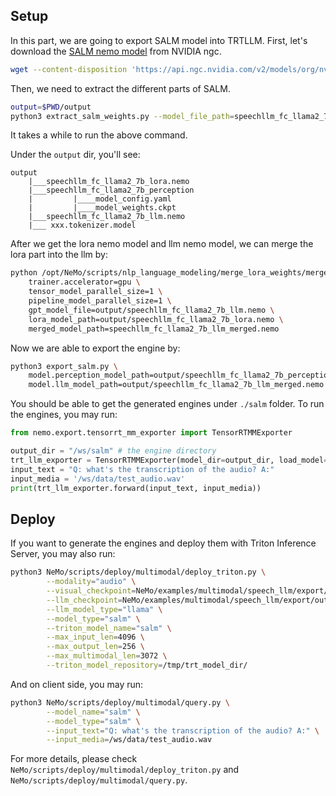 ## Setup
In this part, we are going to export SALM model into TRTLLM.
First, let's download the [SALM nemo model](https://catalog.ngc.nvidia.com/orgs/nvidia/teams/nemo/models/speechllm_fc_llama2_7b/) from NVIDIA ngc.

```bash
wget --content-disposition 'https://api.ngc.nvidia.com/v2/models/org/nvidia/team/nemo/speechllm_fc_llama2_7b/1.23.1/files?redirect=true&path=speechllm_fc_llama2_7b.nemo' -O speechllm_fc_llama2_7b.nemo
```

Then, we need to extract the different parts of SALM.
```bash
output=$PWD/output
python3 extract_salm_weights.py --model_file_path=speechllm_fc_llama2_7b.nemo --output_dir=$output
```
It takes a while to run the above command.

Under the `output` dir, you'll see:
```
output
    |___speechllm_fc_llama2_7b_lora.nemo
    |___speechllm_fc_llama2_7b_perception
    |         |____model_config.yaml
    |         |____model_weights.ckpt
    |___speechllm_fc_llama2_7b_llm.nemo
    |___ xxx.tokenizer.model
```

After we get the lora nemo model and llm nemo model, we can merge the lora part into the llm by:
```bash
python /opt/NeMo/scripts/nlp_language_modeling/merge_lora_weights/merge.py \
    trainer.accelerator=gpu \
    tensor_model_parallel_size=1 \
    pipeline_model_parallel_size=1 \
    gpt_model_file=output/speechllm_fc_llama2_7b_llm.nemo \
    lora_model_path=output/speechllm_fc_llama2_7b_lora.nemo \
    merged_model_path=speechllm_fc_llama2_7b_llm_merged.nemo
```

Now we are able to export the engine by:
```bash
python3 export_salm.py \
    model.perception_model_path=output/speechllm_fc_llama2_7b_perception \
    model.llm_model_path=output/speechllm_fc_llama2_7b_llm_merged.nemo
```

You should be able to get the generated engines under `./salm` folder. To run the engines, you may run:
```python
from nemo.export.tensorrt_mm_exporter import TensorRTMMExporter

output_dir = "/ws/salm" # the engine directory
trt_llm_exporter = TensorRTMMExporter(model_dir=output_dir, load_model=True, modality='audio')
input_text = "Q: what's the transcription of the audio? A:"
input_media = '/ws/data/test_audio.wav'
print(trt_llm_exporter.forward(input_text, input_media))

```

## Deploy
If you want to generate the engines and deploy them with Triton Inference Server, you may also run:

```bash
python3 NeMo/scripts/deploy/multimodal/deploy_triton.py \
        --modality="audio" \
        --visual_checkpoint=NeMo/examples/multimodal/speech_llm/export/output/speechllm_fc_llama2_7b_perception \
        --llm_checkpoint=NeMo/examples/multimodal/speech_llm/export/output/speechllm_fc_llama2_7b_llm_merged.nemo \
        --llm_model_type="llama" \
        --model_type="salm" \
        --triton_model_name="salm" \
        --max_input_len=4096 \
        --max_output_len=256 \
        --max_multimodal_len=3072 \
        --triton_model_repository=/tmp/trt_model_dir/
```

And on client side, you may run:
```bash
python3 NeMo/scripts/deploy/multimodal/query.py \
        --model_name="salm" \
        --model_type="salm" \
        --input_text="Q: what's the transcription of the audio? A:" \
        --input_media=/ws/data/test_audio.wav
```

For more details, please check `NeMo/scripts/deploy/multimodal/deploy_triton.py` and ` NeMo/scripts/deploy/multimodal/query.py`.